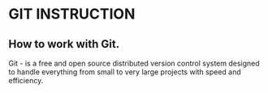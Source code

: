 # GIT INSTRUCTION
## How to work with Git.
Git - is a free and open source distributed version control system designed to handle everything from small to very large projects with speed and efficiency.
